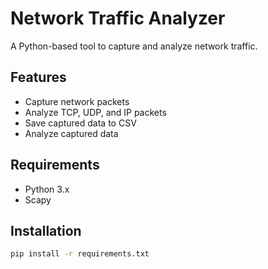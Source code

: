 # Network Traffic Analyzer

A Python-based tool to capture and analyze network traffic.

## Features
- Capture network packets
- Analyze TCP, UDP, and IP packets
- Save captured data to CSV
- Analyze captured data

## Requirements
- Python 3.x
- Scapy

## Installation
```bash
pip install -r requirements.txt